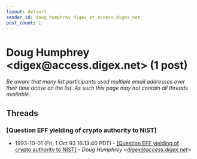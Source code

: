 ```yaml
---
layout: default
sender_id: doug_humphrey_digex_at_access_digex_net_
post_count: 1
---
```


# Doug Humphrey <digex<span>@</span>access.digex.net> (1 post)

_Be aware that many list participants used multiple email addresses over their time active on the list. As such this page may not contain all threads available._

## Threads

### [Question EFF yielding of crypto authority to NIST]
+ 1993-10-01 (Fri, 1 Oct 93 16:13:40 PDT) - [[Question EFF yielding of crypto authority to NIST]](/archive/1993/10/4df79f11a103a1dd149d7e5815e25c90221ebf2197873c72b667deceac21cb76) - _Doug Humphrey \<digex@access.digex.net\>_

